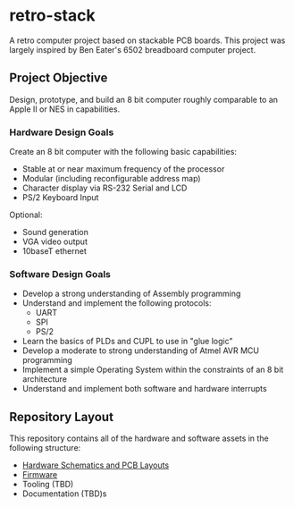 # retro-stack

A retro computer project based on stackable PCB boards. This project was largely inspired by Ben Eater's 6502 breadboard computer project.

## Project Objective

Design, prototype, and build an 8 bit computer roughly comparable to an Apple II or NES in capabilities.

### Hardware Design Goals

Create an 8 bit computer with the following basic capabilities:

- Stable at or near maximum frequency of the processor
- Modular (including reconfigurable address map)
- Character display via RS-232 Serial and LCD
- PS/2 Keyboard Input

Optional:

- Sound generation
- VGA video output
- 10baseT ethernet

### Software Design Goals

- Develop a strong understanding of Assembly programming
- Understand and implement the following protocols:
  - UART
  - SPI
  - PS/2
- Learn the basics of PLDs and CUPL to use in "glue logic"
- Develop a moderate to strong understanding of Atmel AVR MCU programming
- Implement a simple Operating System within the constraints of an 8 bit architecture
- Understand and implement both software and hardware interrupts

## Repository Layout

This repository contains all of the hardware and software assets in the following structure:

- [Hardware Schematics and PCB Layouts](./boards/)
- [Firmware](./firmware/)
- Tooling (TBD)
- Documentation (TBD)s
